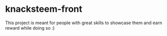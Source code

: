 # knacksteem-front
This project is meant for people with great skills to showcase them and earn reward while doing so :)
